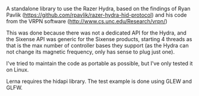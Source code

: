 A standalone library to use the Razer Hydra, based on the findings of 
Ryan Pavlik (https://github.com/rpavlik/razer-hydra-hid-protocol) 
and his code from the VRPN software (http://www.cs.unc.edu/Research/vrpn/)

This was done because there was not a dedicated API for the Hydra, and the Sixense API
was generic for the Sixense products, starting 4 threads as that is the max number of 
controller bases they support (as the Hydra can not change its magnetic frequency, 
only has sense to plug just one). 

I've tried to maintain the code as portable as possible, but I've only tested it on Linux.

Lerna requires the hidapi library.
The test example is done using GLEW and GLFW.

